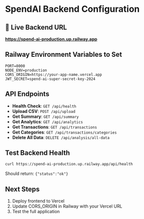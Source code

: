# SpendAI Backend Configuration

## 🚀 Live Backend URL
**https://spend-ai-production.up.railway.app**

## Railway Environment Variables to Set

```
PORT=8000
NODE_ENV=production
CORS_ORIGIN=https://your-app-name.vercel.app
JWT_SECRET=spend-ai-super-secret-key-2024
```

## API Endpoints

- **Health Check**: `GET /api/health`
- **Upload CSV**: `POST /api/upload`
- **Get Summary**: `GET /api/summary`
- **Get Analytics**: `GET /api/analytics`
- **Get Transactions**: `GET /api/transactions`
- **Get Categories**: `GET /api/transactions/categories`
- **Delete All Data**: `DELETE /api/analysis/all-data`

## Test Backend Health

```bash
curl https://spend-ai-production.up.railway.app/api/health
```

Should return: `{"status":"ok"}`

## Next Steps

1. Deploy frontend to Vercel
2. Update CORS_ORIGIN in Railway with your Vercel URL
3. Test the full application 